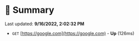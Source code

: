 # 📖 Summary
Last updated: **9/16/2022, 2:02:32 PM**

- `GET` [https://google.com](https://google.com) - **Up** (126ms)
